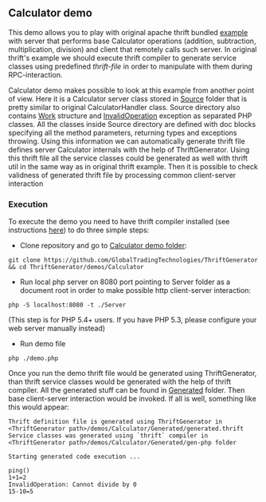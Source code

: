 ## Calculator demo

This demo allows you to play with original apache thrift bundled [example](http://thrift.apache.org/tutorial/php) with server that performs base Calculator operations (addition, subtraction, multiplication, division) and client that remotely calls such server.
In original thrift's example we should execute thrift compiler to generate service classes using predefined *thrift-file* in order to manipulate with them during RPC-interaction.

Calculator demo makes possible to look at this example from another point of view.
Here it is a Calculator server class stored in [Source](Source) folder that is pretty similar to original CalculatorHandler class. Source directory also contains [Work](Source/Struct/Work.php) structure and [InvalidOperation](Source/Exception/InvalidOperation.php) exception as separated PHP classes. All the classes inside Source directory are defined with doc blocks specifying all the method parameters, returning types and exceptions throwing. Using this information we can automatically generate thrift file defines server Calculator internals with the help of ThriftGenerator. Using this thrift file all the service classes could be generated as well with thrift util in the same way as in original thrift example. Then it is possible to check validness of generated thrift file by processing common client-server interaction

### Execution

To execute the demo you need to have thrift compiler installed (see instructions [here](http://thrift.apache.org/docs/BuildingFromSource)) to do three simple steps:

* Clone repository and go to [Calculator demo folder](../Calculator):
```
git clone https://github.com/GlobalTradingTechnologies/ThriftGenerator && cd ThriftGenerator/demos/Calculator
```

* Run local php server on 8080 port pointing to Server folder as a document root in order to make possible http client-server interaction:
```
php -S localhost:8080 -t ./Server
```
(This step is for PHP 5.4+ users. If you have PHP 5.3, please configure your web server manually instead)

* Run demo file
```
php ./demo.php
```
Once you run the demo thrift file would be generated using ThriftGenerator, than thrift service classes would be generated with the help of thrift compiler. All the generated stuff can be found in [Generated](Generated) folder. Then base client-server interaction would be invoked. If all is well, something like this would appear:

```
Thrift definition file is generated using ThriftGenerator in <ThriftGenerator path>/demos/Calculator/Generated/generated.thrift
Service classes was generated using `thrift` compiler in <ThriftGenerator path>/demos/Calculator/Generated/gen-php folder

Starting generated code execution ...

ping()
1+1=2
InvalidOperation: Cannot divide by 0
15-10=5
```